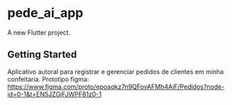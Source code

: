 # pede_ai_app

A new Flutter project.

## Getting Started

Aplicativo autoral para registrar e gerenciar pedidos de clientes em minha confeitaria. 
Prototipo figma: https://www.figma.com/proto/epoaqkz7n9QFovAFMh4AiF/Pedidos?node-id=0-1&t=EN5JZGjFJWPF81z0-1

